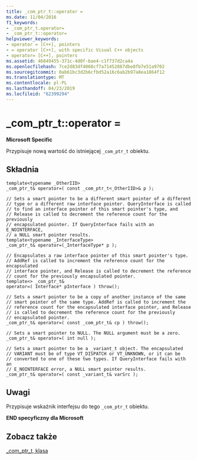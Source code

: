 ```yaml
---
title: _com_ptr_t::operator =
ms.date: 11/04/2016
f1_keywords:
- _com_ptr_t.operator=
- _com_ptr_t::operator=
helpviewer_keywords:
- operator = [C++], pointers
- = operator [C++], with specific Visual C++ objects
- operator= [C++], pointers
ms.assetid: 46849455-371c-4d0f-bae4-c1f737d2ca4a
ms.openlocfilehash: 7ce2d83df4068cf7a71452887dbe8fb7e51a9702
ms.sourcegitcommit: 0ab61bc3d2b6cfbd52a16c6ab2b97a8ea1864f12
ms.translationtype: MT
ms.contentlocale: pl-PL
ms.lasthandoff: 04/23/2019
ms.locfileid: "62399294"
---
```

# <a name="comptrtoperator-"></a>_com_ptr_t::operator =

**Microsoft Specific**

Przypisuje nową wartość do istniejącej `_com_ptr_t` obiektu.

## <a name="syntax"></a>Składnia

```
template<typename _OtherIID>
_com_ptr_t& operator=( const _com_ptr_t<_OtherIID>& p );

// Sets a smart pointer to be a different smart pointer of a different
// type or a different raw interface pointer. QueryInterface is called
// to find an interface pointer of this smart pointer's type, and
// Release is called to decrement the reference count for the previously
// encapsulated pointer. If QueryInterface fails with an E_NOINTERFACE,
// a NULL smart pointer results.
template<typename _InterfaceType>
_com_ptr_t& operator=(_InterfaceType* p );

// Encapsulates a raw interface pointer of this smart pointer's type.
// AddRef is called to increment the reference count for the encapsulated
// interface pointer, and Release is called to decrement the reference
// count for the previously encapsulated pointer.
template<> _com_ptr_t& 
operator=( Interface* pInterface ) throw();

// Sets a smart pointer to be a copy of another instance of the same
// smart pointer of the same type. AddRef is called to increment the
// reference count for the encapsulated interface pointer, and Release
// is called to decrement the reference count for the previously
// encapsulated pointer.
_com_ptr_t& operator=( const _com_ptr_t& cp ) throw();

// Sets a smart pointer to NULL. The NULL argument must be a zero.
_com_ptr_t& operator=( int null );

// Sets a smart pointer to be a _variant_t object. The encapsulated
// VARIANT must be of type VT_DISPATCH or VT_UNKNOWN, or it can be
// converted to one of these two types. If QueryInterface fails with an
// E_NOINTERFACE error, a NULL smart pointer results.
_com_ptr_t& operator=( const _variant_t& varSrc );
```

## <a name="remarks"></a>Uwagi

Przypisuje wskaźnik interfejsu do tego `_com_ptr_t` obiektu.

**END specyficzny dla Microsoft**

## <a name="see-also"></a>Zobacz także

[_com_ptr_t, klasa](../cpp/com-ptr-t-class.md)